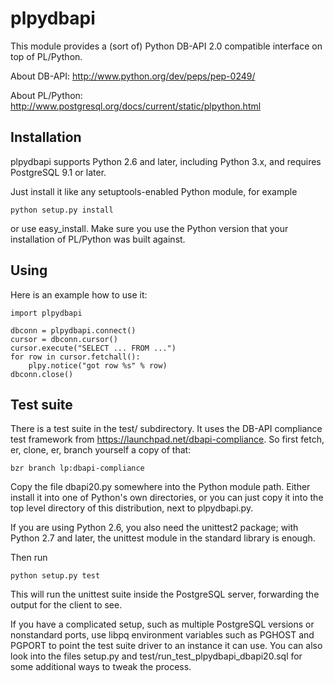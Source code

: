 plpydbapi
=========

This module provides a (sort of) Python DB-API 2.0 compatible
interface on top of PL/Python.

About DB-API: <http://www.python.org/dev/peps/pep-0249/>

About PL/Python: <http://www.postgresql.org/docs/current/static/plpython.html>

Installation
------------

plpydbapi supports Python 2.6 and later, including Python 3.x, and
requires PostgreSQL 9.1 or later.

Just install it like any setuptools-enabled Python module, for example

    python setup.py install

or use easy_install.  Make sure you use the Python version that your
installation of PL/Python was built against.

Using
-----

Here is an example how to use it:

    import plpydbapi

    dbconn = plpydbapi.connect()
    cursor = dbconn.cursor()
    cursor.execute("SELECT ... FROM ...")
    for row in cursor.fetchall():
        plpy.notice("got row %s" % row)
    dbconn.close()

Test suite
----------

There is a test suite in the test/ subdirectory.  It uses the DB-API
compliance test framework from
<https://launchpad.net/dbapi-compliance>.  So first fetch, er, clone,
er, branch yourself a copy of that:

    bzr branch lp:dbapi-compliance

Copy the file dbapi20.py somewhere into the Python module path.
Either install it into one of Python's own directories, or you can
just copy it into the top level directory of this distribution, next
to plpydbapi.py.

If you are using Python 2.6, you also need the unittest2 package; with
Python 2.7 and later, the unittest module in the standard library is
enough.

Then run

    python setup.py test

This will run the unittest suite inside the PostgreSQL server,
forwarding the output for the client to see.

If you have a complicated setup, such as multiple PostgreSQL versions
or nonstandard ports, use libpq environment variables such as PGHOST
and PGPORT to point the test suite driver to an instance it can use.
You can also look into the files setup.py and
test/run_test_plpydbapi_dbapi20.sql for some additional ways to tweak
the process.
